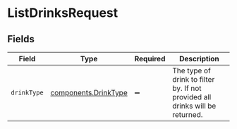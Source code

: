 # ListDrinksRequest


## Fields

| Field                                                                        | Type                                                                         | Required                                                                     | Description                                                                  |
| ---------------------------------------------------------------------------- | ---------------------------------------------------------------------------- | ---------------------------------------------------------------------------- | ---------------------------------------------------------------------------- |
| `drinkType`                                                                  | [components.DrinkType](../../models/shared/drinktype.md)                     | :heavy_minus_sign:                                                           | The type of drink to filter by. If not provided all drinks will be returned. |